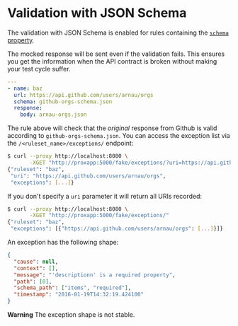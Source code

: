 # Validation with JSON Schema

The validation with JSON Schema is enabled for rules containing the
[`schema` property](./rules.md#schema).

The mocked response will be sent even if the validation fails.  This ensures
you get the information when the API contract is broken without making your
test cycle suffer.


```yaml
---
- name: baz
  url: https://api.github.com/users/arnau/orgs
  schema: github-orgs-schema.json
  response:
    body: arnau-orgs.json
```

The rule above will check that the _original_ response from Github is valid
according to `github-orgs-schema.json`.  You can access the exception list via
the `/<ruleset_name>/exceptions/` endpoint:

```sh
$ curl --proxy http://localhost:8080 \
       -XGET "http://proxapp:5000/fake/exceptions/?uri=https://api.github.com/users/arnau/orgs"
{"ruleset": "baz",
 "uri": "https://api.github.com/users/arnau/orgs",
 "exceptions": [...]}
```

If you don't specify a `uri` parameter it will return all URIs recorded:

```sh
$ curl --proxy http://localhost:8080 \
       -XGET "http://proxapp:5000/fake/exceptions/"
{"ruleset": "baz",
 "exceptions": [{"https://api.github.com/users/arnau/orgs": [...]}]}
```

An exception has the following shape:

```json
{
  "cause": null,
  "context": [],
  "message": "'descriptionn' is a required property",
  "path": [0],
  "schema_path": ["items", "required"],
  "timestamp": "2016-01-19T14:32:19.424100"
}
```

**Warning** The exception shape is not stable.
